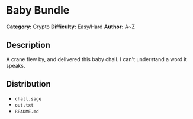# Baby Bundle
**Category:** Crypto
**Difficulty:** Easy/Hard
**Author:** A~Z

## Description

A crane flew by, and delivered this baby chall.
I can't understand a word it speaks.

## Distribution
- `chall.sage`
- `out.txt`
- `README.md`